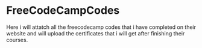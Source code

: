 # FreeCodeCampCodes
Here i will attatch all the freecodecamp codes that i have completed on their website and will upload the certificates that i will get after finishing their courses. 
